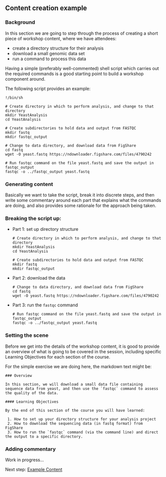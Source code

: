 ## Content creation example


### Background

In this section we are going to step through the process of creating a short piece of workshop content, where we have attendees:

 - create a directory structure for their analysis
 - download a small genomic data set
 - run a command to process this data 

Having a simple (preferably well-commented) shell script which carries out the required commands is a good starting point to build a workshop component around.

The following script provides an example:

```
!/bin/sh

# Create directory in which to perform analysis, and change to that directory
mkdir YeastAnalysis
cd YeastAnalysis

# Create subdirectories to hold data and output from FASTQC
mkdir fastq
mkdir fastqc_output

# Change to data directory, and download data from FigShare
cd fastq
wget -O yeast.fastq https://ndownloader.figshare.com/files/4790242

# Run fastqc command on the file yeast.fastq and save the output in fastqc_output
fastqc -o ../fastqc_output yeast.fastq
```

### Generating content

Basically we want to take the script, break it into discrete steps, and then write some commentary around each part that explains what the commands are doing, and also provides some rationale for the approach being taken.

### Breaking the script up:

 - Part 1: set up directory structure

    ```
    # Create directory in which to perform analysis, and change to that directory
    mkdir YeastAnalysis
    cd YeastAnalysis

    # Create subdirectories to hold data and output from FASTQC
    mkdir fastq
    mkdir fastqc_output
    ```

- Part 2: download the data

    ```
    # Change to data directory, and download data from FigShare
    cd fastq
    wget -O yeast.fastq https://ndownloader.figshare.com/files/4790242
    ```

- Part 3: run the `fastqc` command

    ```
    # Run fastqc command on the file yeast.fastq and save the output in fastqc_output
    fastqc -o ../fastqc_output yeast.fastq
    ```

### Setting the scene

Before we get into the details of the workshop content, it is good to provide an overview of what is going to be covered in the session, including specific Learning Objectives for each section of the course.

For the simple exercise we are doing here, the markdown text might be:

```
### Overview

In this section, we will download a small data file containing sequence data from yeast, and then use the `fastqc` command to assess the quality of the data.

#### Learning Objectives

By the end of this section of the course you will have learned:

 1. How to set up your directory structure for your analysis project
 2. How to download the sequencing data (in fastq format) from FigShare
 3. How to run the `fastqc` command (via the command line) and direct the output to a specific directory.
```

### Adding commentary

Work in progress...

Next step: [Example Content](https://github.com/mikblack/ga-workshop-tutorial/tree/main/3.ExampleContent)
